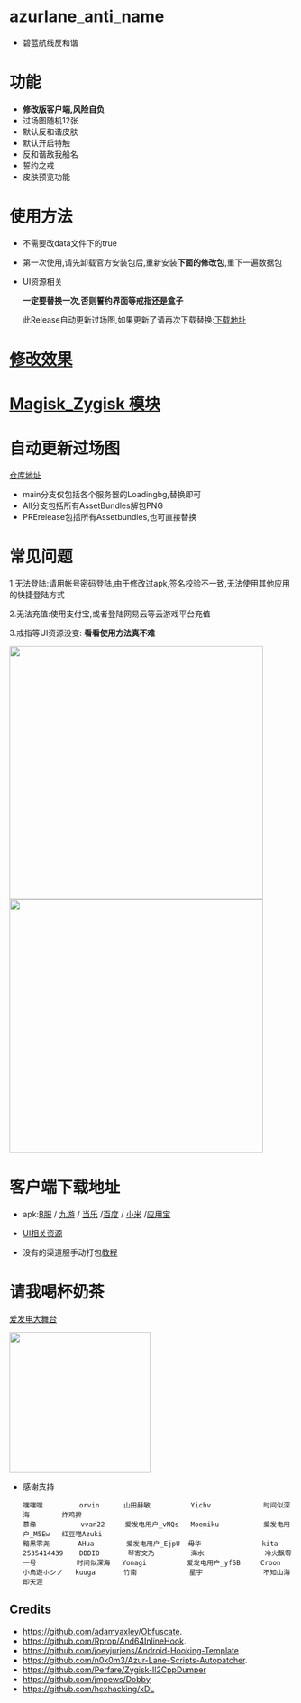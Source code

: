 # azurlane_anti_name
* 碧蓝航线反和谐
# 功能
* **修改版客户端,风险自负**
* 过场图随机12张
* 默认反和谐皮肤
* 默认开启特触
* 反和谐敌我船名
* 誓约之戒
* 皮肤预览功能



# 使用方法

* 不需要改data文件下的true

* 第一次使用,请先卸载官方安装包后,重新安装**下面的修改包**,重下一遍数据包

* UI资源相关
  
  **一定要替换一次,否则誓约界面等戒指还是盒子**
  
    此Release自动更新过场图,如果更新了请再次下载替换:[下载地址](https://github.com/liusj5257/AzurLaneAssetBundles/releases/tag/AssetBundles)



# [修改效果](https://www.bilibili.com/video/BV1iN411K7tt)

# [Magisk_Zygisk 模块](https://github.com/liusj5257/azurlane_anti_name/blob/master/Zygisk.md)

# 自动更新过场图
[仓库地址](https://github.com/liusj5257/AzurLaneAssetBundles/)
  * main分支仅包括各个服务器的Loadingbg,替换即可
  * All分支包括所有AssetBundles解包PNG
  * PRErelease包括所有Assetbundles,也可直接替换

# 常见问题
1.无法登陆:请用帐号密码登陆,由于修改过apk,签名校验不一致,无法使用其他应用的快捷登陆方式

2.无法充值:使用支付宝,或者登陆网易云等云游戏平台充值

3.戒指等UI资源没变: **看看使用方法真不难**

 <img src="https://user-images.githubusercontent.com/87109954/235017166-13c2b60e-c9be-4b95-aada-1094e9e39a0b.jpg" width="450">
 
 <img src="https://user-images.githubusercontent.com/87109954/235016127-e3dbb274-1bea-4596-8193-7d4a79845f6c.jpg" width="450">
 
 # 客户端下载地址
  
* apk:[B服](https://github.com/liusj5257/azurlane_anti_name/releases/tag/BILIBILI) / [九游](https://github.com/liusj5257/azurlane_anti_name/releases/tag/JiuYou) / [当乐](https://github.com/liusj5257/azurlane_anti_name/releases/tag/DangLe) /[百度](https://github.com/liusj5257/azurlane_anti_name/releases/tag/BaiDu) / [小米](https://github.com/liusj5257/azurlane_anti_name/releases/tag/XiaoMi) /[应用宝](https://github.com/liusj5257/azurlane_anti_name/releases/tag/YingYongBao)

* [UI相关资源](https://github.com/liusj5257/azurlane_anti_name/releases/tag/AssetBundles)

* 没有的渠道服手动打包[教程](https://github.com/liusj5257/azurlane_anti_name/blob/master/MT.md)

# 请我喝杯奶茶

[爱发电大舞台](https://afdian.net/a/azurlane_anti_name)

 <img src="https://github.com/liusj5257/azurlane_anti_name/assets/87109954/7a8d312f-b7a0-48dc-b8ec-7f897828bc94" width="250">

* 感谢支持
      
      嘿嘿嘿         orvin      山田赫敏          Yichv             时间似深海        炸鸡排
      慕缘           vvan22     爱发电用户_vNQs   Moemiku           爱发电用户_M5Ew   红豆喵Azuki
      黯黑零尧       AHua        爱发电用户_EjpU  毋华               kita
      2535414439    DDDIO       琴寄文乃         海水               冷火飘零
      一号          时间似深海   Yonagi          爱发电用户_yfSB     Croon
      小鳥遊ホシノ   kuuga       竹南             星宇               不知山海即天涯





## Credits
* https://github.com/adamyaxley/Obfuscate.
* https://github.com/Rprop/And64InlineHook.
* https://github.com/joeyjurjens/Android-Hooking-Template.
* https://github.com/n0k0m3/Azur-Lane-Scripts-Autopatcher.
* https://github.com/Perfare/Zygisk-Il2CppDumper
* https://github.com/jmpews/Dobby
* https://github.com/hexhacking/xDL

